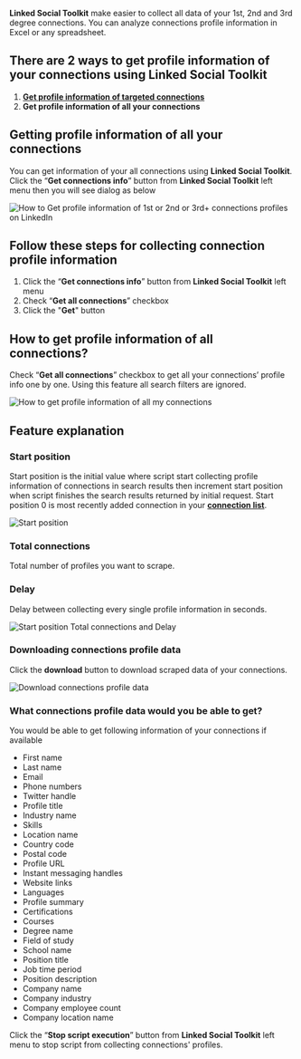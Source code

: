 **Linked Social Toolkit** make easier to collect all data of your 1st, 2nd and 3rd degree connections. You can analyze connections profile information in Excel or any spreadsheet.

## There are 2 ways to get profile information of your connections using Linked Social Toolkit
1. [**Get profile information of targeted connections**](https://github.com/ZiaUrR3hman/LinkedSocialToolkit/wiki/How-to-get-profile-information-of-targeted-connections)
3. **Get profile information of all your connections**

## Getting profile information of all your connections
You can get information of your all connections using **Linked Social Toolkit**. Click the “**Get connections info**” button from **Linked Social Toolkit** left menu then you will see dialog as below

![How to Get profile information of  1st or 2nd or 3rd+ connections profiles on LinkedIn](https://github.com/ZiaUrR3hman/LinkedSocialToolkit/raw/master/images/How-to-Get-profile-information-of-your-connections-on-linkedIn.png)

## Follow these steps for collecting connection profile information
1. Click the “**Get connections info**” button from **Linked Social Toolkit** left menu
2. Check “**Get all connections**” checkbox
3. Click the "**Get**" button

## How to get profile information of all connections?
Check “**Get all connections**” checkbox to get all your connections’ profile info one by one. Using this feature all search filters are ignored.

![How to get profile information of all my connections](https://github.com/ZiaUrR3hman/LinkedSocialToolkit/raw/master/images/Get-all-connections-profile-information.png)


## Feature explanation
### Start position
Start position is the initial value where script start collecting profile information of connections in search results then increment start position when script finishes the search results returned by initial request. Start position 0 is most recently added connection in your [**connection list**](https://www.linkedin.com/search/results/people/?facetNetwork=%5B%22F%22%5D&origin=FACETED_SEARCH).

![Start position](https://github.com/ZiaUrR3hman/LinkedSocialToolkit/raw/master/images/Start-position-MyNetwork.png)

### Total connections
Total number of profiles you want to scrape.

### Delay
Delay between collecting every single profile information in seconds.

![Start position Total connections and Delay](https://github.com/ZiaUrR3hman/LinkedSocialToolkit/raw/master/images/Start-position-Total-connections-and-Delay.png)

### Downloading connections profile data
Click the **download** button to download scraped data of your connections.

![Download connections profile data](https://github.com/ZiaUrR3hman/LinkedSocialToolkit/raw/master/images/Download-connections-profile-data.png)

### What connections profile data would you be able to get?
You would be able to get following information of your connections if available
* First name
* Last name
* Email
* Phone numbers
* Twitter handle
* Profile title
* Industry name
* Skills
* Location name
* Country code
* Postal code
* Profile URL
* Instant messaging handles
* Website links
* Languages
* Profile summary
* Certifications
* Courses
* Degree name
* Field of study 
* School name
* Position title
* Job time period
* Position description
* Company name
* Company industry
* Company employee count
* Company location name

Click the “**Stop script execution**” button from **Linked Social Toolkit** left menu to stop script from collecting connections' profiles.
